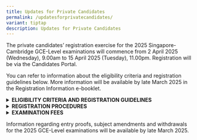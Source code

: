 ```yaml
---
title: Updates for Private Candidates
permalink: /updatesforprivatecandidates/
variant: tiptap
description: Updates for Private Candidates
---
```

<p>The private candidates’ registration exercise for the 2025 Singapore-Cambridge
GCE-Level examinations will commence from 2 April 2025 (Wednesday), 9.00am
to 15 April 2025 (Tuesday), 11.00pm. Registration will be via the Candidates
Portal.</p>
<p>You can refer to information about the eligibility criteria and registration
guidelines below. More information will be available by late March 2025
in the Registration Information e-booklet.</p>
<div data-type="detailGroup" class="isomer-accordion isomer-accordion-white">
<details class="isomer-details">
<summary><strong>ELIGIBILITY CRITERIA AND REGISTRATION GUIDELINES</strong>
</summary>
<div data-type="detailsContent" class="isomer-details-content">
<p>The minimum age requirements and maximum number of subjects allowed for
each examination level are:</p>
<table style="minWidth: 75px">
<colgroup>
<col>
<col>
<col>
</colgroup>
<tbody>
<tr>
<td rowspan="1" colspan="1">
<p>Examination Level</p>
</td>
<td rowspan="1" colspan="1">
<p>Minimum Age Required as at 1st&nbsp;January of the examination year</p>
</td>
<td rowspan="1" colspan="1">
<p>Maximum Number of Subjects Allowed</p>
</td>
</tr>
<tr>
<td rowspan="1" colspan="1">
<p>GCE N(A)- and N(T)- Level</p>
</td>
<td rowspan="1" colspan="1">
<p>15</p>
</td>
<td rowspan="1" colspan="1">
<p>9</p>
</td>
</tr>
<tr>
<td rowspan="1" colspan="1">
<p>GCE O-Level</p>
</td>
<td rowspan="1" colspan="1">
<p>15</p>
</td>
<td rowspan="1" colspan="1">
<p>9</p>
</td>
</tr>
<tr>
<td rowspan="1" colspan="1">
<p>GCE A-Level</p>
</td>
<td rowspan="1" colspan="1">
<p>17</p>
</td>
<td rowspan="1" colspan="1">
<p>5 H1 subjects and 3 H2 subjects; or</p>
<p>3 H1 subjects and 4 H2 subjects</p>
</td>
</tr>
</tbody>
</table>
<p>Please note the following guidelines:</p>
<p></p>
<p>For school candidates studying in Government/ Government-Aided/ Independent/
Specialised schools, you cannot register as a private candidate.</p>
<p>For private candidates, you are allowed to register for more than one
GCE-Level examination (e.g. GCE O-Level and A-Level). However, you cannot
register for both the GCE-Level examinations and admission tests i.e. Admission
Exercise for International Students (AEIS) and School Placement Exercise
for Returning Singaporeans-Secondary (SPERS-Sec), in the same examination
year.
<br>While most subjects in the national examinations do not have a pre-requisite
criteria, there are certain subjects with their specific eligibility criteria.
&nbsp;Please refer to the Registration Information e-booklet when it is
available by late March 2025.</p>
<p></p>
<p>You should also refer to the following important documents once they are
made available.</p>
<p></p>
<p>Registration Information e-booklet contains information such as subjects
/ papers, examination fees, etc.</p>
<p>Examination Rules and Regulations</p>
<p>Candidates Portal guide on examination registration</p>
</div>
</details>
<details class="isomer-details">
<summary><strong>REGISTRATION PROCEDURES</strong>
</summary>
<div data-type="detailsContent" class="isomer-details-content">
<p><strong>For Singpass holders</strong>
</p>
<p>If you are a Singaporean or a Singapore Permanent Resident, you must register
for the examination with your Singpass credentials in the Candidates Portal.</p>
<p></p>
<p>Please refer to the guide for Singpass users for the steps to create a
Candidates Portal account to register for the examinations.</p>
<p>Please ensure that your Singpass is activated before the start of registration.
Please visit the&nbsp;Singpass website&nbsp;for details on how to register
or activate your Singpass account.</p>
<p></p>
<p><strong>For non-Singpass holders</strong>
</p>
<p>Please create an account in the Candidates Portal when registration opens.</p>
<p>Please refer to the guide for non-Singpass users for the steps to create
a Candidates Portal account for the examinations.</p>
</div>
</details>
<details class="isomer-details">
<summary><strong>EXAMINATION FEES</strong>
</summary>
<div data-type="detailsContent" class="isomer-details-content">
<p><strong>Fees payable</strong>
</p>
<p>The examination fees for this year’s subjects can be found in the Registration
Information e-booklet. You can refer to this document when it is available.
All fees are inclusive of GST at the prevailing rate.</p>
<p>The examination fees are dependent on the subjects you are registering
for and your citizenship status at the point of registration. Your examination
fees will not be refunded if your citizenship status is changed after your
registration.</p>
<p>Please ensure that you have provided the correct citizenship during your
registration to ensure the correct fee charges. If incorrect citizenship
details were submitted which resulted in shortfall,in exam fees ,candidates
are required to make up the shortfall for them to be eligible for the exam.</p>
<p><strong>Mode of payment</strong>
</p>
<p>You should pay your examination fees via a credit/debit card or PayNow
in the&nbsp;Candidates Portal&nbsp;before the registration deadline of
15 April 2025, 11.00pm. You will not be registered for the examinations
if payment is made after this deadline.</p>
<p></p>
<p>You cannot use the funds in your Edusave account and Post-Secondary Education
Account (PSEA) to pay for the&nbsp;examination fees.</p>
</div>
</details>
</div>
<p>Information regarding entry proofs, subject amendments and withdrawals
for the 2025 GCE-Level examinations will be available by late March 2025.</p>